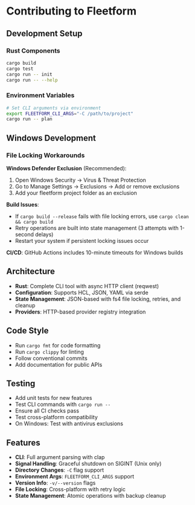 # Contributing to Fleetform

## Development Setup

### Rust Components
```bash
cargo build
cargo test
cargo run -- init
cargo run -- --help
```

### Environment Variables
```bash
# Set CLI arguments via environment
export FLEETFORM_CLI_ARGS="-C /path/to/project"
cargo run -- plan
```

## Windows Development

### File Locking Workarounds

**Windows Defender Exclusion** (Recommended):
1. Open Windows Security → Virus & Threat Protection
2. Go to Manage Settings → Exclusions → Add or remove exclusions
3. Add your fleetform project folder as an exclusion

**Build Issues**:
- If `cargo build --release` fails with file locking errors, use `cargo clean && cargo build`
- Retry operations are built into state management (3 attempts with 1-second delays)
- Restart your system if persistent locking issues occur

**CI/CD**: GitHub Actions includes 10-minute timeouts for Windows builds

## Architecture

- **Rust**: Complete CLI tool with async HTTP client (reqwest)
- **Configuration**: Supports HCL, JSON, YAML via serde
- **State Management**: JSON-based with fs4 file locking, retries, and cleanup
- **Providers**: HTTP-based provider registry integration

## Code Style

- Run `cargo fmt` for code formatting
- Run `cargo clippy` for linting
- Follow conventional commits
- Add documentation for public APIs

## Testing

- Add unit tests for new features
- Test CLI commands with `cargo run --`
- Ensure all CI checks pass
- Test cross-platform compatibility
- On Windows: Test with antivirus exclusions

## Features

- **CLI**: Full argument parsing with clap
- **Signal Handling**: Graceful shutdown on SIGINT (Unix only)
- **Directory Changes**: `-C` flag support
- **Environment Args**: `FLEETFORM_CLI_ARGS` support
- **Version Info**: `-v/--version` flags
- **File Locking**: Cross-platform with retry logic
- **State Management**: Atomic operations with backup cleanup
